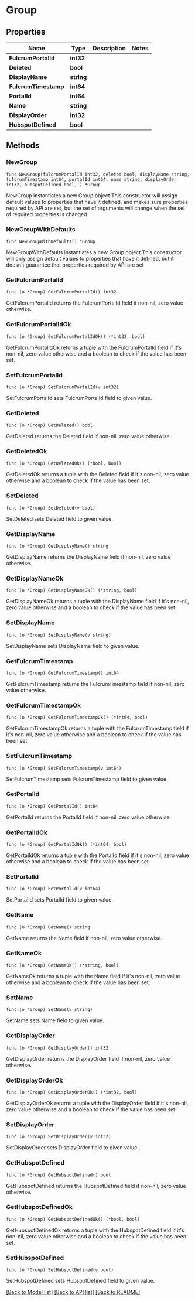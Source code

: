 # Group

## Properties

Name | Type | Description | Notes
------------ | ------------- | ------------- | -------------
**FulcrumPortalId** | **int32** |  | 
**Deleted** | **bool** |  | 
**DisplayName** | **string** |  | 
**FulcrumTimestamp** | **int64** |  | 
**PortalId** | **int64** |  | 
**Name** | **string** |  | 
**DisplayOrder** | **int32** |  | 
**HubspotDefined** | **bool** |  | 

## Methods

### NewGroup

`func NewGroup(fulcrumPortalId int32, deleted bool, displayName string, fulcrumTimestamp int64, portalId int64, name string, displayOrder int32, hubspotDefined bool, ) *Group`

NewGroup instantiates a new Group object
This constructor will assign default values to properties that have it defined,
and makes sure properties required by API are set, but the set of arguments
will change when the set of required properties is changed

### NewGroupWithDefaults

`func NewGroupWithDefaults() *Group`

NewGroupWithDefaults instantiates a new Group object
This constructor will only assign default values to properties that have it defined,
but it doesn't guarantee that properties required by API are set

### GetFulcrumPortalId

`func (o *Group) GetFulcrumPortalId() int32`

GetFulcrumPortalId returns the FulcrumPortalId field if non-nil, zero value otherwise.

### GetFulcrumPortalIdOk

`func (o *Group) GetFulcrumPortalIdOk() (*int32, bool)`

GetFulcrumPortalIdOk returns a tuple with the FulcrumPortalId field if it's non-nil, zero value otherwise
and a boolean to check if the value has been set.

### SetFulcrumPortalId

`func (o *Group) SetFulcrumPortalId(v int32)`

SetFulcrumPortalId sets FulcrumPortalId field to given value.


### GetDeleted

`func (o *Group) GetDeleted() bool`

GetDeleted returns the Deleted field if non-nil, zero value otherwise.

### GetDeletedOk

`func (o *Group) GetDeletedOk() (*bool, bool)`

GetDeletedOk returns a tuple with the Deleted field if it's non-nil, zero value otherwise
and a boolean to check if the value has been set.

### SetDeleted

`func (o *Group) SetDeleted(v bool)`

SetDeleted sets Deleted field to given value.


### GetDisplayName

`func (o *Group) GetDisplayName() string`

GetDisplayName returns the DisplayName field if non-nil, zero value otherwise.

### GetDisplayNameOk

`func (o *Group) GetDisplayNameOk() (*string, bool)`

GetDisplayNameOk returns a tuple with the DisplayName field if it's non-nil, zero value otherwise
and a boolean to check if the value has been set.

### SetDisplayName

`func (o *Group) SetDisplayName(v string)`

SetDisplayName sets DisplayName field to given value.


### GetFulcrumTimestamp

`func (o *Group) GetFulcrumTimestamp() int64`

GetFulcrumTimestamp returns the FulcrumTimestamp field if non-nil, zero value otherwise.

### GetFulcrumTimestampOk

`func (o *Group) GetFulcrumTimestampOk() (*int64, bool)`

GetFulcrumTimestampOk returns a tuple with the FulcrumTimestamp field if it's non-nil, zero value otherwise
and a boolean to check if the value has been set.

### SetFulcrumTimestamp

`func (o *Group) SetFulcrumTimestamp(v int64)`

SetFulcrumTimestamp sets FulcrumTimestamp field to given value.


### GetPortalId

`func (o *Group) GetPortalId() int64`

GetPortalId returns the PortalId field if non-nil, zero value otherwise.

### GetPortalIdOk

`func (o *Group) GetPortalIdOk() (*int64, bool)`

GetPortalIdOk returns a tuple with the PortalId field if it's non-nil, zero value otherwise
and a boolean to check if the value has been set.

### SetPortalId

`func (o *Group) SetPortalId(v int64)`

SetPortalId sets PortalId field to given value.


### GetName

`func (o *Group) GetName() string`

GetName returns the Name field if non-nil, zero value otherwise.

### GetNameOk

`func (o *Group) GetNameOk() (*string, bool)`

GetNameOk returns a tuple with the Name field if it's non-nil, zero value otherwise
and a boolean to check if the value has been set.

### SetName

`func (o *Group) SetName(v string)`

SetName sets Name field to given value.


### GetDisplayOrder

`func (o *Group) GetDisplayOrder() int32`

GetDisplayOrder returns the DisplayOrder field if non-nil, zero value otherwise.

### GetDisplayOrderOk

`func (o *Group) GetDisplayOrderOk() (*int32, bool)`

GetDisplayOrderOk returns a tuple with the DisplayOrder field if it's non-nil, zero value otherwise
and a boolean to check if the value has been set.

### SetDisplayOrder

`func (o *Group) SetDisplayOrder(v int32)`

SetDisplayOrder sets DisplayOrder field to given value.


### GetHubspotDefined

`func (o *Group) GetHubspotDefined() bool`

GetHubspotDefined returns the HubspotDefined field if non-nil, zero value otherwise.

### GetHubspotDefinedOk

`func (o *Group) GetHubspotDefinedOk() (*bool, bool)`

GetHubspotDefinedOk returns a tuple with the HubspotDefined field if it's non-nil, zero value otherwise
and a boolean to check if the value has been set.

### SetHubspotDefined

`func (o *Group) SetHubspotDefined(v bool)`

SetHubspotDefined sets HubspotDefined field to given value.



[[Back to Model list]](../README.md#documentation-for-models) [[Back to API list]](../README.md#documentation-for-api-endpoints) [[Back to README]](../README.md)


